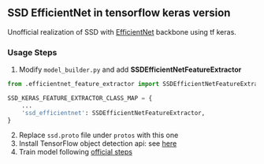 ## SSD EfficientNet in tensorflow keras version
Unofficial realization of SSD with [EfficientNet](https://arxiv.org/abs/1905.11946) backbone using tf keras. 

### Usage Steps
1. Modify `model_builder.py` and add **SSDEfficientNetFeatureExtractor**
```python
from .efficientnet_feature_extractor import SSDEfficientNetFeatureExtractor

SSD_KERAS_FEATURE_EXTRACTOR_CLASS_MAP = {
    ...
    'ssd_efficientnet': SSDEfficientNetFeatureExtractor,
}
```
2. Replace `ssd.proto` file under `protos` with this one
3. Install TensorFlow object detection api: see [here](https://github.com/tensorflow/models/blob/master/research/object_detection/g3doc/installation.md)
4. Train model following [official steps](https://github.com/tensorflow/models/blob/master/research/object_detection/g3doc/running_locally.md)
